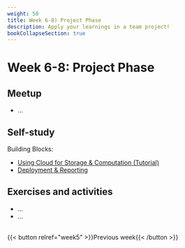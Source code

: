 ```yaml
---
weight: 50
title: Week 6-8) Project Phase
description: Apply your learnings in a team project!
bookCollapseSection: true
---
```


# Week 6-8: Project Phase

## Meetup
- ...

## Self-study
Building Blocks:
- [Using Cloud for Storage & Computation (Tutorial)](docs/tutorials/cloud-storage-computation)
- [Deployment & Reporting](docs/tutorials/deployment-reporting)


## Exercises and activities
- ...
- ...

<br>
{{< button relref="week5" >}}Previous week{{< /button >}}
